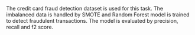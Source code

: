 The credit card fraud detection dataset is used for this task. 
The imbalanced data is handled by SMOTE and Random Forest model is trained to detect fraudulent transactions.
The model is evaluated by precision, recall and f2 score.
